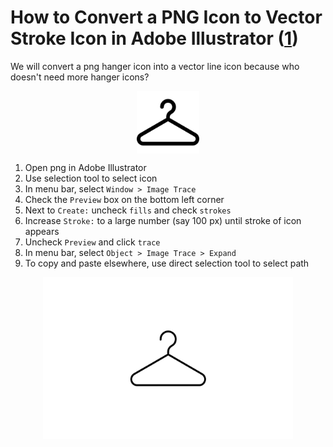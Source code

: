 # How to Convert a PNG Icon to Vector Stroke Icon in Adobe Illustrator ([1])

We will convert a png hanger icon into a vector line icon because who doesn't need more hanger icons?

<img src="images/hanger-icon.png" alt="hanger icon" width="100" style="display: block; margin: auto"/>

1. Open png in Adobe Illustrator
2. Use selection tool to select icon
3. In menu bar, select `Window > Image Trace`
4. Check the `Preview` box on the bottom left corner
5. Next to `Create:` uncheck `fills` and check `strokes`
6. Increase `Stroke:` to a large number (say 100 px) until stroke of icon appears
7. Uncheck `Preview` and click `trace`
8. In menu bar, select `Object > Image Trace > Expand`
9. To copy and paste elsewhere, use direct selection tool to select path

<img src="images/hanger-icon.svg" alt="hanger icon" width="400" style="display: block; margin: auto"/>

[1]: https://community.glowforge.com/t/how-to-get-a-centerline-trace-in-illustrator/21392